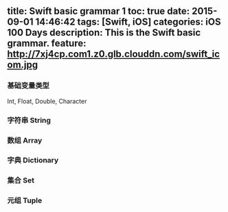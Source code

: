 title: Swift basic grammar 1
toc: true
date: 2015-09-01 14:46:42
tags: [Swift, iOS]
categories: iOS 100 Days
description: This is the Swift basic grammar.
feature: http://7xj4cp.com1.z0.glb.clouddn.com/swift_icom.jpg
---


### 基础变量类型
Int, Float, Double, Character

### 字符串 String

### 数组 Array

### 字典 Dictionary

### 集合 Set

### 元组 Tuple


